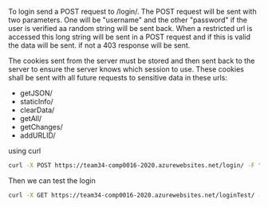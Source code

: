 To login send a POST request to /login/. The POST request will be sent with two parameters. One will be "username" and the other "password"
if the user is verified aa random string will be sent back. When a restricted url is accessed this long string will be sent in a POST request and if this is valid the data will be sent. if not a 403 response will be sent. 

The cookies sent from the server must be stored and then sent back to the server to ensure the server knows which session to use. These cookies shall be sent with all future requests to sensitive data in these urls:
* getJSON/
* staticInfo/
* clearData/
* getAll/
* getChanges/
* addURLID/

using curl
```BASH
curl -X POST https://team34-comp0016-2020.azurewebsites.net/login/ -F "username=<Username>" -F "password=<Password>" -c cookies.txt
```
Then we can test the login
```BASH
curl -X GET https://team34-comp0016-2020.azurewebsites.net/loginTest/ -b cookies.txt         
```